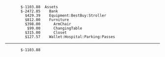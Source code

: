            $-1103.88  Assets
           $-2472.85    Bank
             $429.39    Equipment:BestBuy:Stroller
             $812.00    Furniture
             $398.00      ArmChair
              $99.00      ChangingTable
             $315.00      Closet
             $127.57    Wallet:Hospital:Parking:Passes
--------------------
           $-1103.88
